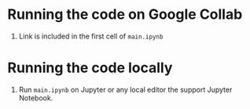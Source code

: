 # Running the code on Google Collab 
1. Link is included in the first cell of `main.ipynb`

# Running the code locally
1. Run `main.ipynb` on Jupyter or any local editor the support Jupyter Notebook.